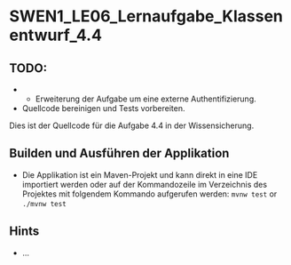 # SWEN1_LE06_Lernaufgabe_Klassenentwurf_4.4

## TODO: 
*	*	Erweiterung der Aufgabe um eine externe Authentifizierung. 
*	Quellcode bereinigen und Tests vorbereiten. 

Dies ist der Quellcode für die Aufgabe 4.4 in der Wissensicherung.  

## Builden und Ausführen der Applikation  
* Die Applikation ist ein Maven-Projekt und kann direkt in eine IDE importiert werden oder auf der Kommandozeile im Verzeichnis des Projektes mit folgendem Kommando aufgerufen werden: ```mvnw test``` or ```./mvnw test```  

## Hints
* ...
